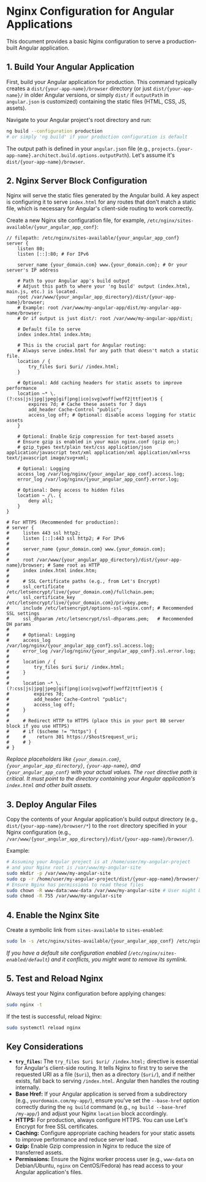 # Nginx Configuration for Angular Applications

This document provides a basic Nginx configuration to serve a production-built Angular application.

## 1. Build Your Angular Application

First, build your Angular application for production. This command typically creates a `dist/{your-app-name}/browser` directory (or just `dist/{your-app-name}/` in older Angular versions, or simply `dist/` if `outputPath` in `angular.json` is customized) containing the static files (HTML, CSS, JS, assets).

Navigate to your Angular project's root directory and run:

```bash
ng build --configuration production
# or simply 'ng build' if your production configuration is default
```

The output path is defined in your `angular.json` file (e.g., `projects.{your-app-name}.architect.build.options.outputPath`). Let's assume it's `dist/{your-app-name}/browser`.

## 2. Nginx Server Block Configuration

Nginx will serve the static files generated by the Angular build. A key aspect is configuring it to serve `index.html` for any routes that don't match a static file, which is necessary for Angular's client-side routing to work correctly.

Create a new Nginx site configuration file, for example, `/etc/nginx/sites-available/{your_angular_app_conf}`:

```nginx
// filepath: /etc/nginx/sites-available/{your_angular_app_conf}
server {
    listen 80;
    listen [::]:80; # For IPv6

    server_name {your_domain.com} www.{your_domain.com}; # Or your server's IP address

    # Path to your Angular app's build output
    # Adjust this path to where your 'ng build' output (index.html, main.js, etc.) is located.
    root /var/www/{your_angular_app_directory}/dist/{your-app-name}/browser;
    # Example: root /var/www/my-angular-app/dist/my-angular-app-name/browser;
    # Or if output is just dist/: root /var/www/my-angular-app/dist;

    # Default file to serve
    index index.html index.htm;

    # This is the crucial part for Angular routing:
    # Always serve index.html for any path that doesn't match a static file.
    location / {
        try_files $uri $uri/ /index.html;
    }

    # Optional: Add caching headers for static assets to improve performance
    location ~* \.(?:css|js|jpg|jpeg|gif|png|ico|svg|woff|woff2|ttf|eot)$ {
        expires 7d; # Cache these assets for 7 days
        add_header Cache-Control "public";
        access_log off; # Optional: disable access logging for static assets
    }

    # Optional: Enable Gzip compression for text-based assets
    # Ensure gzip is enabled in your main nginx.conf (gzip on;)
    # gzip_types text/plain text/css application/json application/javascript text/xml application/xml application/xml+rss text/javascript image/svg+xml;

    # Optional: Logging
    access_log /var/log/nginx/{your_angular_app_conf}.access.log;
    error_log /var/log/nginx/{your_angular_app_conf}.error.log;

    # Optional: Deny access to hidden files
    location ~ /\. {
        deny all;
    }
}

# For HTTPS (Recommended for production):
# server {
#     listen 443 ssl http2;
#     listen [::]:443 ssl http2; # For IPv6
#
#     server_name {your_domain.com} www.{your_domain.com};
#
#     root /var/www/{your_angular_app_directory}/dist/{your-app-name}/browser; # Same root as HTTP
#     index index.html index.htm;
#
#     # SSL Certificate paths (e.g., from Let's Encrypt)
#     ssl_certificate /etc/letsencrypt/live/{your_domain.com}/fullchain.pem;
#     ssl_certificate_key /etc/letsencrypt/live/{your_domain.com}/privkey.pem;
#     include /etc/letsencrypt/options-ssl-nginx.conf; # Recommended SSL settings
#     ssl_dhparam /etc/letsencrypt/ssl-dhparams.pem;   # Recommended DH params
#
#     # Optional: Logging
#     access_log /var/log/nginx/{your_angular_app_conf}.ssl.access.log;
#     error_log /var/log/nginx/{your_angular_app_conf}.ssl.error.log;
#
#     location / {
#         try_files $uri $uri/ /index.html;
#     }
#
#     location ~* \.(?:css|js|jpg|jpeg|gif|png|ico|svg|woff|woff2|ttf|eot)$ {
#         expires 7d;
#         add_header Cache-Control "public";
#         access_log off;
#     }
#
#     # Redirect HTTP to HTTPS (place this in your port 80 server block if you use HTTPS)
#     # if ($scheme != "https") {
#     #    return 301 https://$host$request_uri;
#     # }
# }
```

*Replace placeholders like `{your_domain.com}`, `{your_angular_app_directory}`, `{your-app-name}`, and `{your_angular_app_conf}` with your actual values.*
*The `root` directive path is critical. It must point to the directory containing your Angular application's `index.html` and other built assets.*

## 3. Deploy Angular Files

Copy the contents of your Angular application's build output directory (e.g., `dist/{your-app-name}/browser/*`) to the `root` directory specified in your Nginx configuration (e.g., `/var/www/{your_angular_app_directory}/dist/{your-app-name}/browser/`).

Example:

```bash
# Assuming your Angular project is at /home/user/my-angular-project
# and your Nginx root is /var/www/my-angular-site
sudo mkdir -p /var/www/my-angular-site
sudo cp -r /home/user/my-angular-project/dist/{your-app-name}/browser/* /var/www/my-angular-site/
# Ensure Nginx has permissions to read these files
sudo chown -R www-data:www-data /var/www/my-angular-site # User might be 'nginx' depending on distro
sudo chmod -R 755 /var/www/my-angular-site
```

## 4. Enable the Nginx Site

Create a symbolic link from `sites-available` to `sites-enabled`:

```bash
sudo ln -s /etc/nginx/sites-available/{your_angular_app_conf} /etc/nginx/sites-enabled/
```

*If you have a default site configuration enabled (`/etc/nginx/sites-enabled/default`) and it conflicts, you might want to remove its symlink.*

## 5. Test and Reload Nginx

Always test your Nginx configuration before applying changes:

```bash
sudo nginx -t
```

If the test is successful, reload Nginx:

```bash
sudo systemctl reload nginx
```

## Key Considerations

- **`try_files`:** The `try_files $uri $uri/ /index.html;` directive is essential for Angular's client-side routing. It tells Nginx to first try to serve the requested URI as a file (`$uri`), then as a directory (`$uri/`), and if neither exists, fall back to serving `/index.html`. Angular then handles the routing internally.
- **Base Href:** If your Angular application is served from a subdirectory (e.g., `yourdomain.com/my-app/`), ensure you've set the `--base-href` option correctly during the `ng build` command (e.g., `ng build --base-href /my-app/`) and adjust your Nginx `location` block accordingly.
- **HTTPS:** For production, always configure HTTPS. You can use Let's Encrypt for free SSL certificates.
- **Caching:** Configure appropriate caching headers for your static assets to improve performance and reduce server load.
- **Gzip:** Enable Gzip compression in Nginx to reduce the size of transferred assets.
- **Permissions:** Ensure the Nginx worker process user (e.g., `www-data` on Debian/Ubuntu, `nginx` on CentOS/Fedora) has read access to your Angular application's files.
